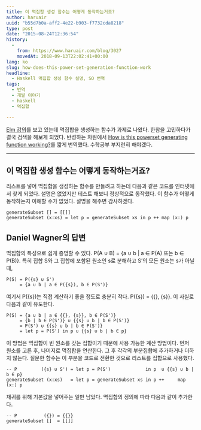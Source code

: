 ```yaml
---
title: 이 멱집합 생성 함수는 어떻게 동작하는거죠?
author: haruair
uuid: "b55d7b0a-aff2-4e22-b903-f7732cda8218"
type: post
date: "2015-08-24T12:36:54"
history:
  - 
    from: https://www.haruair.com/blog/3027
    movedAt: 2018-09-13T22:02:41+00:00
lang: ko
slug: how-does-this-power-set-generation-function-work
headline:
  - Haskell 멱집합 생성 함수 설명, SO 번역
tags:
  - 번역
  - 개발 이야기
  - haskell
  - 멱집합

---
```

[Elm 강의][1]를 보고 있는데 멱집합을 생성하는 함수가 과제로 나왔다. 한참을 고민하다가 결국 검색을 해보게 되었다. 반성하는 차원에서 [How is this powerset generating function working?][2]를 짧게 번역했다. 수학공부 부지런히 해야겠다.

* * *

## 이 멱집합 생성 함수는 어떻게 동작하는거죠?

리스트를 넣어 멱집합을 생성하는 함수를 만들려고 하는데 다음과 같은 코드를 인터넷에서 찾게 되었다. 설명은 없었지만 테스트 해보니 정상적으로 동작했다. 이 함수가 어떻게 동작하는지 이해할 수가 없었다. 설명을 해주면 감사하겠다.

    generateSubset [] = [[]]
    generateSubset (x:xs) = let p = generateSubset xs in p ++ map (x:) p
    

## Daniel Wagner의 답변

멱집합의 특성으로 쉽게 증명할 수 있다. P(A ∪ B) = {a ∪ b | a ∈ P(A) 또는 b ∈ P(B)}. 특히 집합 S와 그 집합에 포함된 원소인 s로 분해하고 S&#8217;의 모든 원소는 s가 아닐 때,

    P(S) = P({s} ∪ S')
         = {a ∪ b | a ∈ P({s}), b ∈ P(S')}
    

여기서 P({s})는 직접 계산하기 좋을 정도로 충분히 작다. P({s}) = {{}, {s}}. 이 사실로 다음과 같이 유도한다.

    P(S) = {a ∪ b | a ∈ {{}, {s}}, b ∈ P(S')}
         = {b | b ∈ P(S')} ∪ {{s} ∪ b | b ∈ P(S')}
         = P(S') ∪ {{s} ∪ b | b ∈ P(S')}
         = let p = P(S') in p ∪ {{s} ∪ b | b ∈ p}
    

이 방법은 멱집합이 빈 원소를 갖는 집합이기 때문에 사용 가능한 계산 방법이다. 먼저 원소를 고른 후, 나머지로 멱집합을 연산한다. 그 후 각각의 부분집합에 추가하거나 더하지 않는다. 질문한 함수는 이 부분을 코드로 전환한 것으로 리스트를 집합으로 사용했다.

    -- P         ({s} ∪ S') = let p = P(S')             in p  ∪ {{s} ∪ b | b ∈ p}
    generateSubset (x:xs)   = let p = generateSubset xs in p ++     map (x:) p
    

재귀를 위해 기본값을 넣어주는 일만 남았다. 멱집합의 정의에 따라 다음과 같이 추가한다.

    -- P          ({}) = {{}}
    generateSubset []  = [[]]

 [1]: https://www.classes.cs.uchicago.edu/current/22300-1/Home.html
 [2]: http://stackoverflow.com/questions/11988184/how-is-this-power-set-generating-function-working